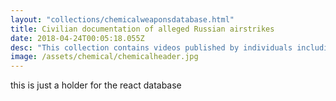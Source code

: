 ```yaml
---
layout: "collections/chemicalweaponsdatabase.html"
title: Civilian documentation of alleged Russian airstrikes
date: 2018-04-24T00:05:18.055Z
desc: "This collection contains videos published by individuals including journalists, activists, media and humanitarian groups, who claim to have have witnessed a Russian airstrike targeting civilians or civilian infrastructure in Syria. Syrian Archive preserved and verified video content in this collection and clustered it into an incident database."
image: /assets/chemical/chemicalheader.jpg
---
```


this is just a holder for the react database
